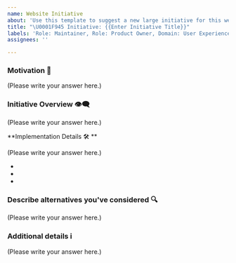 ```yaml
---
name: Website Initiative
about: 'Use this template to suggest a new large initiative for this website. '
title: "\U0001F945 Initiative: {{Enter Initiative Title}}"
labels: 'Role: Maintainer, Role: Product Owner, Domain: User Experience'
assignees: ''

---
```


### Motivation 🏁

<!--
A  clear and concise motivation for this initiative? How will this help execute the vision of the org?
-->

(Please write your answer here.)

### Initiative Overview 👁️‍🗨️ 

<!--
  A clear and concise description of what the initiative is.
-->

(Please write your answer here.)

**Implementation Details 🛠️ **
<!--- Please share a plan to help realize this initiative -->

(Please write your answer here.)


- 
- 
- 


### Describe alternatives you've considered 🔍

<!--
  An outline of other solutions you've tried or researched.
-->

(Please write your answer here.)

### Additional details ℹ️

<!--
  Is there anything else you can add about the proposal?
  You might want to link to related issues here, if you haven't already.
-->

(Please write your answer here.)
